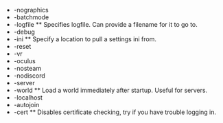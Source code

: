 * -nographics
* -batchmode
* -logfile <location>
** Specifies logfile. Can provide a filename for it to go to.
* -debug
* -ini <location>
** Specify a location to pull a settings ini from. 
* -reset
* -vr
* -oculus
* -nosteam
* -nodiscord
* -server
* -world <GUID>
** Load a world immediately after startup. Useful for servers.
* -localhost
* -autojoin
* -cert
** Disables certificate checking, try if you have trouble logging in.
